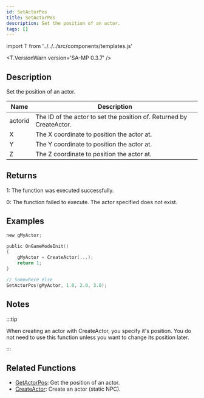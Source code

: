 ```yaml
---
id: SetActorPos
title: SetActorPos
description: Set the position of an actor.
tags: []
---
```


import T from '../../../src/components/templates.js'

<T.VersionWarn version='SA-MP 0.3.7' />

## Description

Set the position of an actor.

| Name    | Description                                                          |
| ------- | -------------------------------------------------------------------- |
| actorid | The ID of the actor to set the position of. Returned by CreateActor. |
| X       | The X coordinate to position the actor at.                           |
| Y       | The Y coordinate to position the actor at.                           |
| Z       | The Z coordinate to position the actor at.                           |

## Returns

1: The function was executed successfully.

0: The function failed to execute. The actor specified does not exist.

## Examples

```c
new gMyActor;

public OnGameModeInit()
{
    gMyActor = CreateActor(...);
    return 1;
}

// Somewhere else
SetActorPos(gMyActor, 1.0, 2.0, 3.0);
```

## Notes

:::tip

When creating an actor with CreateActor, you specify it's position. You do not need to use this function unless you want to change its position later.

:::

## Related Functions

- [GetActorPos](GetActorPos.md): Get the position of an actor.
- [CreateActor](CreateActor.md): Create an actor (static NPC).
